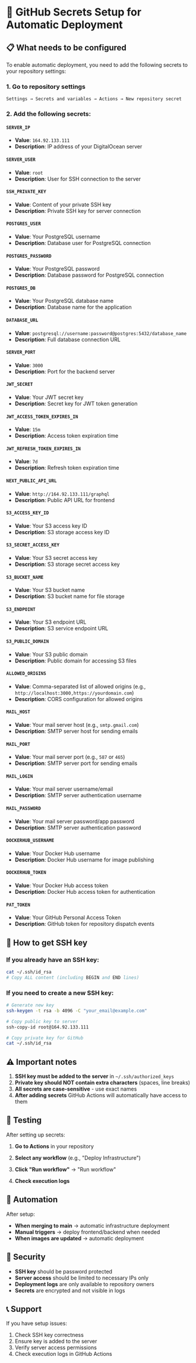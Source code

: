 # 🔐 GitHub Secrets Setup for Automatic Deployment

## 📋 What needs to be configured

To enable automatic deployment, you need to add the following secrets to your repository settings:

### 1. Go to repository settings

```
Settings → Secrets and variables → Actions → New repository secret
```

### 2. Add the following secrets:

#### `SERVER_IP`

- **Value**: `164.92.133.111`
- **Description**: IP address of your DigitalOcean server

#### `SERVER_USER`

- **Value**: `root`
- **Description**: User for SSH connection to the server

#### `SSH_PRIVATE_KEY`

- **Value**: Content of your private SSH key
- **Description**: Private SSH key for server connection

#### `POSTGRES_USER`

- **Value**: Your PostgreSQL username
- **Description**: Database user for PostgreSQL connection

#### `POSTGRES_PASSWORD`

- **Value**: Your PostgreSQL password
- **Description**: Database password for PostgreSQL connection

#### `POSTGRES_DB`

- **Value**: Your PostgreSQL database name
- **Description**: Database name for the application

#### `DATABASE_URL`

- **Value**: `postgresql://username:password@postgres:5432/database_name`
- **Description**: Full database connection URL

#### `SERVER_PORT`

- **Value**: `3000`
- **Description**: Port for the backend server

#### `JWT_SECRET`

- **Value**: Your JWT secret key
- **Description**: Secret key for JWT token generation

#### `JWT_ACCESS_TOKEN_EXPIRES_IN`

- **Value**: `15m`
- **Description**: Access token expiration time

#### `JWT_REFRESH_TOKEN_EXPIRES_IN`

- **Value**: `7d`
- **Description**: Refresh token expiration time

#### `NEXT_PUBLIC_API_URL`

- **Value**: `http://164.92.133.111/graphql`
- **Description**: Public API URL for frontend

#### `S3_ACCESS_KEY_ID`

- **Value**: Your S3 access key ID
- **Description**: S3 storage access key ID

#### `S3_SECRET_ACCESS_KEY`

- **Value**: Your S3 secret access key
- **Description**: S3 storage secret access key

#### `S3_BUCKET_NAME`

- **Value**: Your S3 bucket name
- **Description**: S3 bucket name for file storage

#### `S3_ENDPOINT`

- **Value**: Your S3 endpoint URL
- **Description**: S3 service endpoint URL

#### `S3_PUBLIC_DOMAIN`

- **Value**: Your S3 public domain
- **Description**: Public domain for accessing S3 files

#### `ALLOWED_ORIGINS`

- **Value**: Comma-separated list of allowed origins (e.g., `http://localhost:3000,https://yourdomain.com`)
- **Description**: CORS configuration for allowed origins

#### `MAIL_HOST`

- **Value**: Your mail server host (e.g., `smtp.gmail.com`)
- **Description**: SMTP server host for sending emails

#### `MAIL_PORT`

- **Value**: Your mail server port (e.g., `587` or `465`)
- **Description**: SMTP server port for sending emails

#### `MAIL_LOGIN`

- **Value**: Your mail server username/email
- **Description**: SMTP server authentication username

#### `MAIL_PASSWORD`

- **Value**: Your mail server password/app password
- **Description**: SMTP server authentication password

#### `DOCKERHUB_USERNAME`

- **Value**: Your Docker Hub username
- **Description**: Docker Hub username for image publishing

#### `DOCKERHUB_TOKEN`

- **Value**: Your Docker Hub access token
- **Description**: Docker Hub access token for authentication

#### `PAT_TOKEN`

- **Value**: Your GitHub Personal Access Token
- **Description**: GitHub token for repository dispatch events

## 🔑 How to get SSH key

### If you already have an SSH key:

```bash
cat ~/.ssh/id_rsa
# Copy ALL content (including BEGIN and END lines)
```

### If you need to create a new SSH key:

```bash
# Generate new key
ssh-keygen -t rsa -b 4096 -C "your_email@example.com"

# Copy public key to server
ssh-copy-id root@164.92.133.111

# Copy private key for GitHub
cat ~/.ssh/id_rsa
```

## ⚠️ Important notes

1. **SSH key must be added to the server** in `~/.ssh/authorized_keys`
2. **Private key should NOT contain extra characters** (spaces, line breaks)
3. **All secrets are case-sensitive** - use exact names
4. **After adding secrets** GitHub Actions will automatically have access to them

## 🧪 Testing

After setting up secrets:

1. **Go to Actions** in your repository

2. **Select any workflow** (e.g., "Deploy Infrastructure")
3. **Click "Run workflow"** → "Run workflow"
4. **Check execution logs**

## 🔄 Automation

After setup:

- **When merging to main** → automatic infrastructure deployment
- **Manual triggers** → deploy frontend/backend when needed
- **When images are updated** → automatic deployment

## 🚨 Security

- **SSH key** should be password protected
- **Server access** should be limited to necessary IPs only
- **Deployment logs** are only available to repository owners
- **Secrets** are encrypted and not visible in logs

## 📞 Support

If you have setup issues:

1. Check SSH key correctness
2. Ensure key is added to the server
3. Verify server access permissions
4. Check execution logs in GitHub Actions
